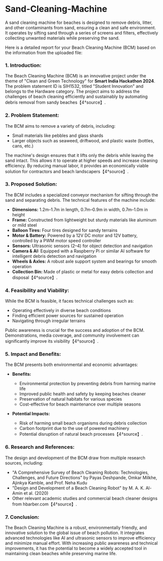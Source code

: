 # Sand-Cleaning-Machine
A sand cleaning machine for beaches is designed to remove debris, litter, and other contaminants from sand, ensuring a clean and safe environment. It operates by sifting sand through a series of screens and filters, effectively collecting unwanted materials while preserving the sand.


Here is a detailed report for your Beach Cleaning Machine (BCM) based on the information from the uploaded file:

### **1. Introduction:**
The Beach Cleaning Machine (BCM) is an innovative project under the theme of "Clean and Green Technology" for **Smart India Hackathon 2024**. The problem statement ID is SIH1532, titled "Student Innovation" and belongs to the Hardware category. The project aims to address the challenges of beach cleaning efficiently and sustainably by automating debris removal from sandy beaches【4†source】.

### **2. Problem Statement:**
The BCM aims to remove a variety of debris, including:
- Small materials like pebbles and glass shards
- Larger objects such as seaweed, driftwood, and plastic waste (bottles, cans, etc.)

The machine's design ensures that it lifts only the debris while leaving the sand intact. This allows it to operate at higher speeds and increase cleaning efficiency. By reducing manual labor, it provides an economically viable solution for contractors and beach landscapers【4†source】.

### **3. Proposed Solution:**
The BCM includes a specialized conveyor mechanism for sifting through the sand and separating debris. The technical features of the machine include:
- **Dimensions:** 1.2m–1.7m in length, 0.7m–0.9m in width, 0.7m–1.0m in height
- **Frame:** Constructed from lightweight but sturdy materials like aluminum or mild steel
- **Balloon Tires:** Four tires designed for sandy terrains
- **Motor & Battery:** Powered by a 12V DC motor and 12V battery, controlled by a PWM motor speed controller
- **Sensors:** Ultrasonic sensors (2–4) for object detection and navigation
- **Camera & AI:** Equipped with a Raspberry Pi or similar AI software for intelligent debris detection and navigation
- **Wheels & Axles:** A robust axle support system and bearings for smooth operation
- **Collection Bin:** Made of plastic or metal for easy debris collection and disposal【4†source】.

### **4. Feasibility and Viability:**
While the BCM is feasible, it faces technical challenges such as:
- Operating effectively in diverse beach conditions
- Finding efficient power sources for sustained operation
- Navigating through irregular terrains

Public awareness is crucial for the success and adoption of the BCM. Demonstrations, media coverage, and community involvement can significantly improve its visibility【4†source】.

### **5. Impact and Benefits:**
The BCM presents both environmental and economic advantages:
- **Benefits:**
  - Environmental protection by preventing debris from harming marine life
  - Improved public health and safety by keeping beaches cleaner
  - Preservation of natural habitats for various species
  - Cost-effective for beach maintenance over multiple seasons

- **Potential Impacts:**
  - Risk of harming small beach organisms during debris collection
  - Carbon footprint due to the use of powered machinery
  - Potential disruption of natural beach processes【4†source】.

### **6. Research and References:**
The design and development of the BCM draw from multiple research sources, including:
- "A Comprehensive Survey of Beach Cleaning Robots: Technologies, Challenges, and Future Directions" by Payas Deshpande, Omkar Milkhe, Ajinkya Kamble, and Prof. Neha Kudu
- "Design and Development of a Beach Cleaning Robot" by M. A. K. Al-Amin et al. (2020)
- Other relevant academic studies and commercial beach cleaner designs from hbarber.com【4†source】.

### **7. Conclusion:**
The Beach Cleaning Machine is a robust, environmentally friendly, and innovative solution to the global issue of beach pollution. It integrates advanced technologies like AI and ultrasonic sensors to improve efficiency and minimize manual effort. With increasing public awareness and technical improvements, it has the potential to become a widely accepted tool in maintaining clean beaches while preserving marine life.
